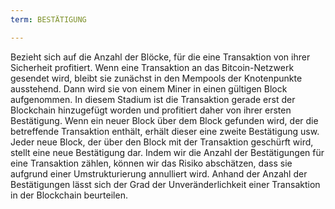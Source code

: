 ```yaml
---
term: BESTÄTIGUNG

---
```

Bezieht sich auf die Anzahl der Blöcke, für die eine Transaktion von ihrer Sicherheit profitiert. Wenn eine Transaktion an das Bitcoin-Netzwerk gesendet wird, bleibt sie zunächst in den Mempools der Knotenpunkte ausstehend. Dann wird sie von einem Miner in einen gültigen Block aufgenommen. In diesem Stadium ist die Transaktion gerade erst der Blockchain hinzugefügt worden und profitiert daher von ihrer ersten Bestätigung. Wenn ein neuer Block über dem Block gefunden wird, der die betreffende Transaktion enthält, erhält dieser eine zweite Bestätigung usw. Jeder neue Block, der über den Block mit der Transaktion geschürft wird, stellt eine neue Bestätigung dar. Indem wir die Anzahl der Bestätigungen für eine Transaktion zählen, können wir das Risiko abschätzen, dass sie aufgrund einer Umstrukturierung annulliert wird. Anhand der Anzahl der Bestätigungen lässt sich der Grad der Unveränderlichkeit einer Transaktion in der Blockchain beurteilen.